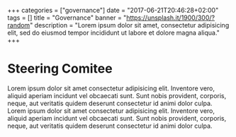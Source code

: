 +++
categories = ["governance"]
date = "2017-06-21T20:46:28+02:00"
tags = []
title = "Governance"
banner = "https://unsplash.it/1900/300/?random"
description = "Lorem ipsum dolor sit amet, consectetur adipisicing elit, sed do eiusmod tempor incididunt ut labore et dolore magna aliqua."
+++

# Steering Comitee

Lorem ipsum dolor sit amet consectetur adipisicing elit. Inventore vero, aliquid aperiam incidunt vel obcaecati sunt. Sunt nobis provident, corporis, neque, aut veritatis quidem deserunt consectetur id animi dolor culpa. Lorem ipsum dolor sit amet consectetur adipisicing elit. Inventore vero, aliquid aperiam incidunt vel obcaecati sunt. Sunt nobis provident, corporis, neque, aut veritatis quidem deserunt consectetur id animi dolor culpa.